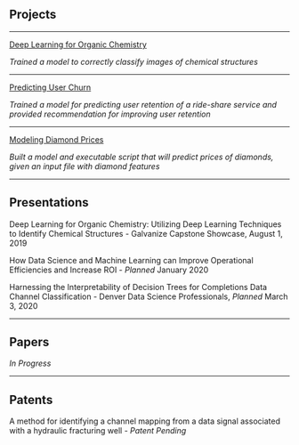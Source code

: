 ## Projects

---

[Deep Learning for Organic Chemistry](https://cwolfbrandt.github.io/csk/)

*Trained a model to correctly classify images of chemical structures*

---
[Predicting User Churn](https://cwolfbrandt.github.io/predicting_churn/)

*Trained a model for predicting user retention of a ride-share service and provided recommendation for improving user retention*

---
[Modeling Diamond Prices](https://cwolfbrandt.github.io/diamond_dataset/)

*Built a model and executable script that will predict prices of diamonds, given an input file with diamond features*

---


## Presentations

Deep Learning for Organic Chemistry: Utilizing Deep Learning Techniques to Identify Chemical Structures - Galvanize Capstone Showcase, August 1, 2019

How Data Science and Machine Learning can Improve Operational Efficiencies and Increase ROI - *Planned* January 2020

Harnessing the Interpretability of Decision Trees for Completions Data Channel Classification - Denver Data Science Professionals, *Planned* March 3, 2020

---


## Papers

*In Progress*

---

## Patents

A method for identifying a channel mapping from a data signal associated with a hydraulic fracturing well - *Patent Pending*
